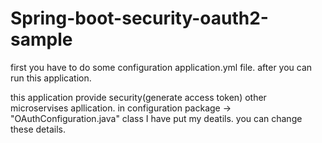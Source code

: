 # Spring-boot-security-oauth2-sample

first you have to do some configuration application.yml file.
after you can run this application.

this application provide security(generate access token) other microservises apllication.
in configuration package -> "OAuthConfiguration.java" class I have put my deatils. you can change these details.


  
